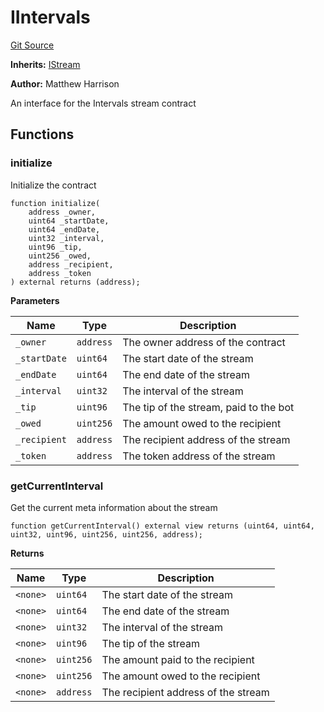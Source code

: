 # IIntervals
[Git Source](https://github.com/daokitchen/nouns-stream/blob/c3b52a7ea0bf77a05c09aab9730867448a5dfdc7/src/intervals/interfaces/IIntervals.sol)

**Inherits:**
[IStream](/src/lib/interfaces/IStream.sol/contract.IStream.md)

**Author:**
Matthew Harrison

An interface for the Intervals stream contract


## Functions
### initialize

Initialize the contract


```solidity
function initialize(
    address _owner,
    uint64 _startDate,
    uint64 _endDate,
    uint32 _interval,
    uint96 _tip,
    uint256 _owed,
    address _recipient,
    address _token
) external returns (address);
```
**Parameters**

|Name|Type|Description|
|----|----|-----------|
|`_owner`|`address`|The owner address of the contract|
|`_startDate`|`uint64`|The start date of the stream|
|`_endDate`|`uint64`|The end date of the stream|
|`_interval`|`uint32`|The interval of the stream|
|`_tip`|`uint96`|The tip of the stream, paid to the bot|
|`_owed`|`uint256`|The amount owed to the recipient|
|`_recipient`|`address`|The recipient address of the stream|
|`_token`|`address`|The token address of the stream|


### getCurrentInterval

Get the current meta information about the stream


```solidity
function getCurrentInterval() external view returns (uint64, uint64, uint32, uint96, uint256, uint256, address);
```
**Returns**

|Name|Type|Description|
|----|----|-----------|
|`<none>`|`uint64`|The start date of the stream|
|`<none>`|`uint64`|The end date of the stream|
|`<none>`|`uint32`|The interval of the stream|
|`<none>`|`uint96`|The tip of the stream|
|`<none>`|`uint256`|The amount paid to the recipient|
|`<none>`|`uint256`|The amount owed to the recipient|
|`<none>`|`address`|The recipient address of the stream|


